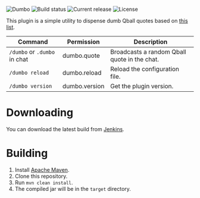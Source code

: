 ![Dumbo](https://amberfall.science/assets/dumbo/logo.png)
![Build status](https://api.travis-ci.org/sweepyoface/dumbo-bukkit.svg?branch=master)
![Current release](https://img.shields.io/github/release/sweepyoface/dumbo-bukkit.svg)
![License](https://img.shields.io/github/license/sweepyoface/dumbo-bukkit.svg)

This plugin is a simple utility to dispense dumb Qball quotes based on [this list](https://github.com/sweepyoface/dumbo/blob/master/quotes.yml).

| Command | Permission | Description
| --- | --- | --- |
| `/dumbo` or `.dumbo` in chat | dumbo.quote | Broadcasts a random Qball quote in the chat. |
| `/dumbo reload` | dumbo.reload | Reload the configuration file. |
| `/dumbo version` | dumbo.version | Get the plugin version. |


# Downloading
You can download the latest build from [Jenkins](https://ci.amberfall.science/job/Dumbo-Bukkit/).

# Building
1. Install [Apache Maven](https://maven.apache.org/).
2. Clone this repository.
3. Run `mvn clean install`.
4. The compiled jar will be in the `target` directory.